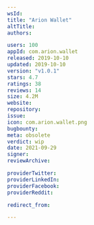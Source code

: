 ```yaml
---
wsId: 
title: "Arion Wallet"
altTitle: 
authors:

users: 100
appId: com.arion.wallet
released: 2019-10-10
updated: 2019-10-10
version: "v1.0.1"
stars: 4.7
ratings: 38
reviews: 14
size: 4.2M
website: 
repository: 
issue: 
icon: com.arion.wallet.png
bugbounty: 
meta: obsolete
verdict: wip
date: 2021-09-29
signer: 
reviewArchive:

providerTwitter: 
providerLinkedIn: 
providerFacebook: 
providerReddit: 

redirect_from:

---
```


